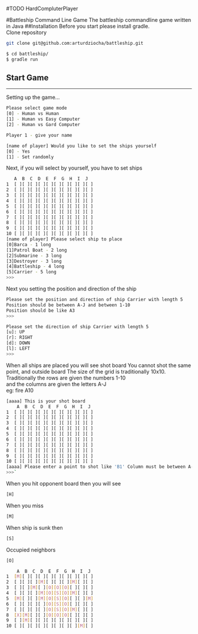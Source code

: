 #TODO
HardCompluterPlayer

#Battleship Command Line Game
The battleship commandline game written in Java
##Installation
Before you start please install gradle.<br>
Clone repository

```bash
git clone git@github.com:arturdziocha/battleship.git
```
```bash
$ cd battleship/
$ gradle run
```
## Start Game
-----


Setting up the game...

```bash
Please select game mode
[0] - Human vs Human
[1] - Human vs Easy Computer
[2] - Human vs Gard Computer
```
```bash
Player 1 - give your name
```
```bash
[name of player] Would you like to set the ships yourself
[0] - Yes
[1] - Set randomly
```
Next, if you will select by yourself, you have to set ships

```bash
   A  B  C  D  E  F  G  H  I  J 
1  [ ][ ][ ][ ][ ][ ][ ][ ][ ][ ]
2  [ ][ ][ ][ ][ ][ ][ ][ ][ ][ ]
3  [ ][ ][ ][ ][ ][ ][ ][ ][ ][ ]
4  [ ][ ][ ][ ][ ][ ][ ][ ][ ][ ]
5  [ ][ ][ ][ ][ ][ ][ ][ ][ ][ ]
6  [ ][ ][ ][ ][ ][ ][ ][ ][ ][ ]
7  [ ][ ][ ][ ][ ][ ][ ][ ][ ][ ]
8  [ ][ ][ ][ ][ ][ ][ ][ ][ ][ ]
9  [ ][ ][ ][ ][ ][ ][ ][ ][ ][ ]
10 [ ][ ][ ][ ][ ][ ][ ][ ][ ][ ]
[name of player] Please select ship to place
[0]Barca - 1 long
[1]Patrol Boat - 2 long
[2]Submarine - 3 long
[3]Destroyer - 3 long
[4]Battleship - 4 long
[5]Carrier - 5 long
>>>
```
Next you setting the position and direction of the ship 

```bash
Please set the position and direction of ship Carrier with length 5
Position should be between A-J and between 1-10
Position should be like A3
>>>
```
```bash
Please set the direction of ship Carrier with length 5
[u]: UP
[r]: RIGHT
[d]: DOWN
[l]: LEFT
>>>
```
When all ships are placed you will see shot board
You cannot shot the same point, and outside board
The size of the grid is traditionally 10x10.<br>
Traditionally the rows are given the numbers 1-10<br>
and the columns are given the letters A-J<br>
eg: fire A10

```bash
[aaaa] This is your shot board
    A  B  C  D  E  F  G  H  I  J 
1  [ ][ ][ ][ ][ ][ ][ ][ ][ ][ ]
2  [ ][ ][ ][ ][ ][ ][ ][ ][ ][ ]
3  [ ][ ][ ][ ][ ][ ][ ][ ][ ][ ]
4  [ ][ ][ ][ ][ ][ ][ ][ ][ ][ ]
5  [ ][ ][ ][ ][ ][ ][ ][ ][ ][ ]
6  [ ][ ][ ][ ][ ][ ][ ][ ][ ][ ]
7  [ ][ ][ ][ ][ ][ ][ ][ ][ ][ ]
8  [ ][ ][ ][ ][ ][ ][ ][ ][ ][ ]
9  [ ][ ][ ][ ][ ][ ][ ][ ][ ][ ]
10 [ ][ ][ ][ ][ ][ ][ ][ ][ ][ ]
[aaaa] Please enter a point to shot like 'B1' Column must be between A-J, row between 1-10
>>>`
```
When you hit opponent board then you will see

```bash
[H]
```
When you miss

```bash
[M]
```
When ship is sunk then

```bash
[S]
```
Occupied neighbors

```bash
[O]
```

```bash
    A  B  C  D  E  F  G  H  I  J 
1  [M][ ][ ][ ][ ][ ][ ][ ][ ][ ]
2  [ ][ ][ ][M][ ][ ][ ][M][ ][ ]
3  [ ][ ][M][ ][O][O][O][ ][ ][ ]
4  [ ][ ][ ][M][O][S][O][M][ ][ ]
5  [M][ ][ ][M][O][S][O][ ][ ][M]
6  [ ][ ][ ][ ][O][S][O][ ][ ][ ]
7  [ ][ ][ ][ ][O][S][O][M][ ][ ]
8  [X][M][ ][ ][O][O][O][ ][ ][ ]
9  [ ][M][ ][ ][ ][ ][ ][ ][ ][ ]
10 [ ][ ][ ][ ][ ][ ][ ][ ][M][ ]
```


